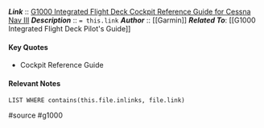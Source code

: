 ***Link***      :: [G1000 Integrated Flight Deck Cockpit Reference Guide for Cessna Nav III](https://static.garmin.com/pumac/190-00384-13_0B_Web.pdf)
***Description***      :: `= this.link`
***Author*** :: [[Garmin]]
***Related To***: [[G1000 Integrated Flight Deck Pilot's Guide]]

#### Key Quotes
* Cockpit Reference Guide

#### Relevant Notes
```dataview
LIST WHERE contains(this.file.inlinks, file.link)
```

#source #g1000 